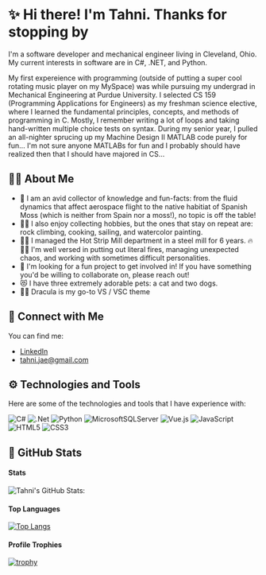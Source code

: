 # ✨ Hi there! I'm Tahni. Thanks for stopping by
I'm a software developer and mechanical engineer living in Cleveland, Ohio. My current interests in software are in C#, .NET, and Python. 

My first expereience with programming (outside of putting a super cool rotating music player on my MySpace) was while pursuing my undergrad in Mechanical Engineering at Purdue University. I selected CS 159 (Programming Applications for Engineers) as my freshman science elective, where I learned the fundamental principles, concepts, and methods of programming in C. Mostly, I remember writing a lot of loops and taking hand-written multiple choice tests on syntax. During my senior year, I pulled an all-nighter sprucing up my Machine Design II MATLAB code purely for fun... I'm not sure anyone MATLABs for fun and I probably should have realized then that I should have majored in CS...


## 	:woman_technologist: About Me
- :ghost:   I am an avid collector of knowledge and fun-facts: from the fluid dynamics that affect aerospace flight to the native habitiat of Spanish Moss (which is neither from Spain nor a moss!), no topic is off the table! 
- :climbing_woman:    I also enjoy collecting hobbies, but the ones that stay on repeat are: rock climbing, cooking, sailing, and watercolor painting. 
- :woman_factory_worker:   I managed the Hot Strip Mill department in a steel mill for 6 years. :fire:👷‍♀️ I'm well versed in putting out literal fires, managing unexpected chaos, and working with sometimes difficult personalities. 
- :beers:     I'm looking for a fun project to get involved in! If you have something you'd be willing to collaborate on, please reach out!
- :heart_eyes_cat:    I have three extremely adorable pets: a cat and two dogs. 
- :vampire_woman:     Dracula is my go-to VS / VSC theme 


## :dancers: Connect with Me
You can find me:
- [LinkedIn](https://www.linkedin.com/in/tahnihresko/)
- [tahni.jae@gmail.com](mailto:tahni.jae@gmail.com)


## 	:gear: Technologies and Tools
Here are some of the technologies and tools that I have experience with:

![C#](https://img.shields.io/badge/c%23-%23239120.svg?style=for-the-badge&logo=c-sharp&logoColor=white)
![.Net](https://img.shields.io/badge/.NET-5C2D91?style=for-the-badge&logo=.net&logoColor=white)
![Python](https://img.shields.io/badge/python-3670A0?style=for-the-badge&logo=python&logoColor=ffdd54)
![MicrosoftSQLServer](https://img.shields.io/badge/Microsoft%20SQL%20Server-CC2927?style=for-the-badge&logo=microsoft%20sql%20server&logoColor=white)
![Vue.js](https://img.shields.io/badge/vuejs-%2335495e.svg?style=for-the-badge&logo=vuedotjs&logoColor=%234FC08D)
![JavaScript](https://img.shields.io/badge/javascript-%23323330.svg?style=for-the-badge&logo=javascript&logoColor=%23F7DF1E)
![HTML5](https://img.shields.io/badge/html5-%23E34F26.svg?style=for-the-badge&logo=html5&logoColor=white)
![CSS3](https://img.shields.io/badge/css3-%231572B6.svg?style=for-the-badge&logo=css3&logoColor=white)



## 	:space_invader: GitHub Stats
#### Stats
<!-- [![GitHub Streak](http://github-readme-streak-stats.herokuapp.com?user=tahnijae&theme=dracula&mode=weekly)](https://git.io/streak-stats)
-->
![Tahni's GitHub Stats:](https://github-readme-stats.vercel.app/api?username=tahnijae&show_icons=true&theme=dracula)
#### Top Languages
[![Top Langs](https://github-readme-stats.vercel.app/api/top-langs/?username=tahnijae&layout=compact&theme=dracula)](https://github.com/tahnijae/github-readme-stats)
#### Profile Trophies
[![trophy](https://github-profile-trophy.vercel.app/?username=tahnijae&theme=dracula)](https://github.com/ryo-ma/github-profile-trophy)


